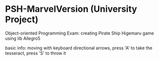 # PSH-MarvelVersion (University Project)
Object-oriented Programming Exam: creating Pirate Ship Higemaru game using lib Allegro5

basic info: moving with keyboard directional arrows, press 'A' to take the tesseract, press 'S' to throw it
